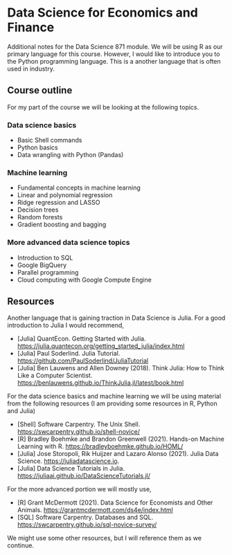# Data Science for Economics and Finance

Additional notes for the Data Science 871 module. We will be using R as our primary language for this course. However, I would like to introduce you to the Python programming language. This is a another language that is often used in industry. 

## Course outline

For my part of the course we will be looking at the following topics. 

### Data science basics

- Basic Shell commands
- Python basics
- Data wrangling with Python (Pandas)

### Machine learning 

- Fundamental concepts in machine learning
- Linear and polynomial regression
- Ridge regression and LASSO
- Decision trees
- Random forests
- Gradient boosting and bagging

### More advanced data science topics

- Introduction to SQL
- Google BigQuery 
- Parallel programming
- Cloud computing with Google Compute Engine

## Resources

Another language that is gaining traction in Data Science is Julia. For a good introduction to Julia I would recommend, 

- [Julia] QuantEcon. Getting Started with Julia. https://julia.quantecon.org/getting_started_julia/index.html
- [Julia] Paul Soderlind. Julia Tutorial. https://github.com/PaulSoderlind/JuliaTutorial
- [Julia] Ben Lauwens and Allen Downey (2018). Think Julia: How to Think Like a Computer Scientist. https://benlauwens.github.io/ThinkJulia.jl/latest/book.html

For the data science basics and machine learning we will be using material from the following resources (I am providing some resources in R, Python and Julia)

- [Shell] Software Carpentry. The Unix Shell. https://swcarpentry.github.io/shell-novice/
- [R] Bradley Boehmke and Brandon Greenwell (2021). Hands-on Machine Learning with R. https://bradleyboehmke.github.io/HOML/
- [Julia] Jose Storopoli, Rik Huijzer and Lazaro Alonso (2021). Julia Data Science. https://juliadatascience.io.
- [Julia] Data Science Tutorials in Julia. https://juliaai.github.io/DataScienceTutorials.jl/

For the more advanced portion we will mostly use, 

- [R] Grant McDermott (2021). Data Science for Economists and Other Animals. https://grantmcdermott.com/ds4e/index.html
- [SQL] Software Carpentry. Databases and SQL. https://swcarpentry.github.io/sql-novice-survey/

We might use some other resources, but I will reference them as we continue. 
